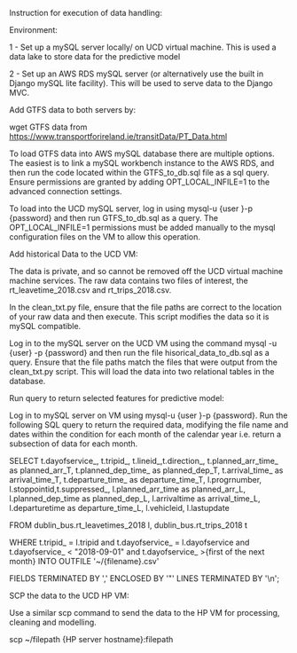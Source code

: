 Instruction for execution of data handling:

Environment: 

1 - Set up a mySQL server locally/ on UCD virtual machine. This is used a data lake to store data for the predictive model

2 - Set up an AWS RDS mySQL server (or alternatively use the built in Django mySQL lite facility). This will be used to serve data to the Django MVC. 

Add GTFS data to both servers by:

wget GTFS data from  https://www.transportforireland.ie/transitData/PT_Data.html

To load GTFS data into AWS mySQL database there are multiple options. The easiest is to link a mySQL workbench instance to the AWS RDS, and then run the code located within the GTFS_to_db.sql file as a sql query. Ensure permissions are granted by adding OPT_LOCAL_INFILE=1 to the advanced connection settings. 


To load into the UCD mySQL server, log in using mysql-u {user }-p {password}  and then run GTFS_to_db.sql as a query. The OPT_LOCAL_INFILE=1 permissions must be added manually to the mysql configuration files on the VM to allow this operation.

Add historical Data to the UCD VM:

The data is private, and so cannot be removed off the UCD virtual machine machine services. The raw data contains two files of interest, the rt_leavetime_2018.csv and rt_trips_2018.csv.

In the clean_txt.py file, ensure that the file paths are correct to the location of your raw data and then execute. This script modifies the data so it is mySQL compatible.

Log in to the mySQL server on the UCD VM using the command mysql -u {user} -p {password} and then run the file hisorical_data_to_db.sql as a query. Ensure that the file paths match the files that were output from the clean_txt.py script. This will load the data into two relational tables in the database. 

Run query to return selected features for predictive model:

Log in to mySQL server on VM using mysql-u {user }-p {password}. Run the following SQL query to return the required data, modifying the file name and dates within the condition for each month of the calendar year i.e. return a subsection of data for each month. 


SELECT t.dayofservice_, t.tripid_, t.lineid_,t.direction_, t.planned_arr_time_ as planned_arr_T, t.planned_dep_time_ as planned_dep_T, t.arrival_time_ as arrival_time_T, t.departure_time_ as departure_time_T, l.progrnumber, l.stoppointid,t.suppressed_, l.planned_arr_time as planned_arr_L, l.planned_dep_time as planned_dep_L, l.arrivaltime as arrival_time_L, l.departuretime as departure_time_L, l.vehicleid, l.lastupdate

FROM dublin_bus.rt_leavetimes_2018 l, dublin_bus.rt_trips_2018 t

WHERE t.tripid_ = l.tripid and t.dayofservice_ = l.dayofservice 
and t.dayofservice_ < "2018-09-01" 
and t.dayofservice_ >{first of the next month}
INTO OUTFILE '~/{filename}.csv'

FIELDS TERMINATED BY ','
ENCLOSED BY '"'
LINES TERMINATED BY '\n';


SCP the data to the UCD HP VM:

Use a similar scp command to send the data to the HP VM for processing, cleaning and modelling.

scp ~/filepath {HP server hostname}:filepath
